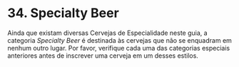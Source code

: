 # 34. Specialty Beer

Ainda que existam diversas Cervejas de Especialidade neste guia, a categoria *Specialty Beer* é destinada às cervejas que não se enquadram em nenhum outro lugar. Por favor, verifique cada uma das categorias especiais anteriores antes de inscrever uma cerveja em um desses estilos.
